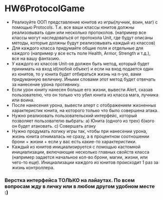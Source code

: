 # HW6ProtocolGame

* Реализуйте ООП представление юнитов из игры(лучник, воин, маг) с помощью Protocols. Т.е. все ваши классы юнитов должны реализовывать один или несколько протоколов. (например все классы могут наследоваться от протокола Unit, где будут описаны методы, которые должны будут реализовывать каждый из классов) 
* Для каждого класса придумайте общие поля и отдельные для каждого (например у все есть поле Health, Armor, Strength и т.д.), все на вашу фантазию.
* У каждого из классов Unit-ов должен быть метод, который будет принимать на вход id(любой объект) и если на вход подается один из юнитов, то у юнита будет отбираться жизнь на n-ую, вами придуманную величину. Иными словами этот метод будет отвечать за нанесение урона противнику. 
* Если урон юниту нанесен больше его жизни, вывести Alert, сказав пользователю, что он только что убил юнита из класса мага, лучника или воина.
* После нанесения урона, вывести алерт с отображением жизненных характеристик юнита, на которого только что было совершена атака.
* Нужно реализовать пользовательский интерфейс, который позволяет пользователю выбрать: а) Юнита (одного из трех) б)кого он будет атаковать. с) Совершать атаку 
* Нужно продумать логику игры так, чтобы при нанесении урона, жизнь юнита отнималась не сразу, а в процентном соотношении брони + жизни + если у вас есть какие-то характеристики. 
* Каждый из юнитов инициализируется с помощью кастомной инициализации, включающие несколько главных свойств класса (например задается начальное кол-во брони, магии, жизни, или чего-то еще). Инициализации каждого из юнитов происходит 1 раз за жизнь контроллера. 

### Верстка интерфейса ТОЛЬКО на лайаутах. По всем вопросам жду в личку или в любом другом удобном месте :) 

